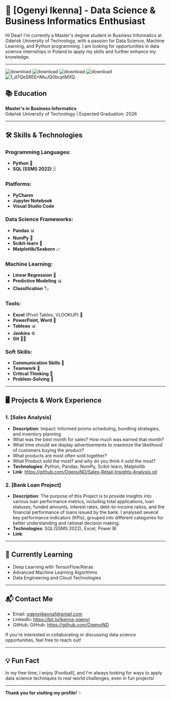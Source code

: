 # 🌟 [Ogenyi Ikenna] - Data Science & Business Informatics Enthusiast

Hi Dear! I'm currently a Master's degree student in Business Informatics at Gdańsk University of Technology, with a passion for Data Science, Machine Learning, and Python programming. I am looking for opportunities in data science internships in Poland to apply my skills and further enhance my knowledge.

---
![download](https://github.com/user-attachments/assets/c7e4764d-03bb-440f-9a76-b030425cc1a4)
![download](https://github.com/user-attachments/assets/40e1990e-49f2-4342-b4a1-c48df74df952)
![download](https://github.com/user-attachments/assets/89d94039-861d-4f3b-ae97-e00e66fbb383)
![download](https://github.com/user-attachments/assets/3598ffd2-de29-42a1-854e-56e8897cbc0b)
![1_d7QeSREErtMuJQ0bcptMXQ](https://github.com/user-attachments/assets/3f9b712b-4642-41dd-ad48-90f4c9a933d3)




## 📚 Education
**Master's in Business Informatics**  
Gdańsk University of Technology | Expected Graduation: 2026

---

## 🛠️ Skills & Technologies

### Programming Languages:
- **Python** 🐍
- **SQL (SSMS 2022)** 🗄️

### Platforms:
- **PyCharm**
- **Jupyter Notebook**
- **Visual Studio Code**

### Data Science Frameworks:
- **Pandas** 📊
- **NumPy** 🔢
- **Scikit-learn** 🔧
- **Matplotlib/Seaborn** 📈

### Machine Learning:
- **Linear Regression** 🔶
- **Predictive Modeling** 📊
- **Classification** 🏷️

### Tools:
- **Excel** (Pivot Tables, VLOOKUP) 💼
- **PowerPoint, Word** 📑
- **Tableau** 📊
- **Jenkins** ⚙️
- **Git** 🧑‍💻

### Soft Skills:
- **Communication Skills** 📢
- **Teamwork** 🤝
- **Critical Thinking** 🤔
- **Problem-Solving** 🧩

---

## 🖥️ Projects & Work Experience

### 1. **[Sales Analysis]**
- **Description**: Impact: Informed promo scheduling, bundling strategies, and inventory planning
- What was the best month for sales? How much was earned that month?
- What time should we display advertisements to maximize the likelihood of customers buying the product?
- What products are most often sold together?
- What Product sold the most? and why do you think it sold the most? 
- **Technologies**: Python, Pandas, NumPy, Scikit-learn, Matplotlib
- **Link**: https://github.com/OgenyiND/Sales-Retail-Insights-Analysis.git

### 2. **[Bank Loan Project]**
- **Description**: The purpose of this Project is to provide insights into various loan performance metrics, including total applications, loan statuses, funded amounts, interest rates, debt-to-income ratios, and the financial performance of loans issued by the bank. I analysed several key performance indicators (KPIs), grouped into different categories for better understanding and rational decision making.
- **Technologies**: SQL(SSMS 2022), Excel, Power BI
- **Link**: 

---

## 🌱 Currently Learning

- Deep Learning with TensorFlow/Keras
- Advanced Machine Learning Algorithms
- Data Engineering and Cloud Technologies

---

## 📬 Contact Me

- Email: ogenyiikenna1@gmail.com
- LinkedIn: https://bit.ly/ikenna-ogenyi
- GitHub: GitHub: https://github.com/OgenyiND

If you're interested in collaborating or discussing data science opportunities, feel free to reach out!

---

## 💡 Fun Fact

In my free time, I enjoy [Football], and I'm always looking for ways to apply data science techniques to real-world challenges, even in fun projects!

---

**Thank you for visiting my profile!** ✨
